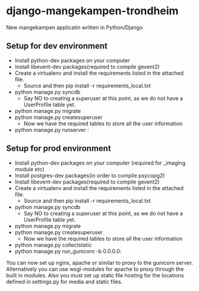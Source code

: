 django-mangekampen-trondheim
============================

New mangekampen applicatin written in Python/Django

## Setup for dev environment
* Install python-dev packages on your computer
* Install libevent-dev packages(required to compile gevent2)
* Create a virtualenv and install the requirements listed in the attached file.
    * Source and then pip install -r requirements_local.txt
* python manage.py syncdb
    * Say NO to creating a superuser at this point, as we do not have a UserProfile table yet.
* python manage.py migrate
* python manage.py createsuperuser
    * Now we have the required tables to store all the user information
* python manage.py runserver <ip to listen on>:<port number>


## Setup for prod environment
* Install python-dev packages on your computer (required for _imaging module etc)
* Install postgres-dev packages(in order to compile psycopg2)
* Install libevent-dev packages(required to compile gevent2)
* Create a virtualenv and install the requirements listed in the attached file.
    * Source and then pip install -r requirements_local.txt
* python manage.py syncdb
    * Say NO to creating a superuser at this point, as we do not have a UserProfile table yet.
* python manage.py migrate
* python manage.py createsuperuser
    * Now we have the required tables to store all the user information
* python manage.py collectstatic
* python manage.py run_gunicorn -b 0.0.0.0:<some port>

You can now set up nginx, apache or similar to proxy to the gunicorn server.
Alternatively you can use wsgi-modules for apache to proxy through the built in
modules. Also you must set up static file hosting for the locations defined in
settings.py for media and static files.
